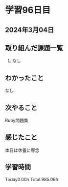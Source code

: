 # 学習96日目
## 2024年3月04日
## 取り組んだ課題一覧
1. なし
## わかったこと
なし
## 次やること
Ruby問題集
## 感じたこと
本日は休養に専念
## 学習時間
 Today0.00h
 Total:985.06h
